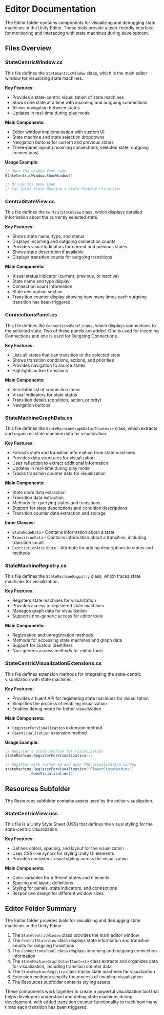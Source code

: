 # Editor Documentation

The Editor folder contains components for visualizing and debugging state machines in the Unity Editor. These tools provide a user-friendly interface for monitoring and interacting with state machines during development.

## Files Overview

### StateCentricWindow.cs

This file defines the `StateCentricWindow` class, which is the main editor window for visualizing state machines.

**Key Features:**
- Provides a state-centric visualization of state machines
- Shows one state at a time with incoming and outgoing connections
- Allows navigation between states
- Updates in real-time during play mode

**Main Components:**
- Editor window implementation with custom UI
- State machine and state selection dropdowns
- Navigation buttons for current and previous states
- Three-panel layout (incoming connections, selected state, outgoing connections)

**Usage Example:**
```csharp
// Open the window from code
StateCentricWindow.ShowWindow();

// Or use the menu item
// Cat Splat State Machine > State Machine Visualizer
```

### CentralStateView.cs

This file defines the `CentralStateView` class, which displays detailed information about the currently selected state.

**Key Features:**
- Shows state name, type, and status
- Displays incoming and outgoing connection counts
- Provides visual indicators for current and previous states
- Shows state description if available
- Displays transition counts for outgoing transitions

**Main Components:**
- Visual status indicator (current, previous, or inactive)
- State name and type display
- Connection count information
- State description section
- Transition counter display showing how many times each outgoing transition has been triggered

### ConnectionsPanel.cs

This file defines the `ConnectionsPanel` class, which displays connections to the selected state. Two of these panels are added. One is used for Incoming Connections and one is used for Outgoing Connections.

**Key Features:**
- Lists all states that can transition to the selected state
- Shows transition conditions, actions, and priorities
- Provides navigation to source states
- Highlights active transitions

**Main Components:**
- Scrollable list of connection items
- Visual indicators for state status
- Transition details (condition, action, priority)
- Navigation buttons

### StateMachineGraphData.cs

This file defines the `StateMachineGraphData<TContext>` class, which extracts and organizes state machine data for visualization.

**Key Features:**
- Extracts state and transition information from state machines
- Provides data structures for visualization
- Uses reflection to extract additional information
- Updates in real-time during play mode
- Tracks transition counter data for visualization

**Main Components:**
- State node data extraction
- Transition data extraction
- Methods for querying states and transitions
- Support for state descriptions and condition descriptions
- Transition counter data extraction and storage

**Inner Classes:**
- `StateNodeData` - Contains information about a state
- `TransitionData` - Contains information about a transition, including transition count
- `DescriptionAttribute` - Attribute for adding descriptions to states and methods

### StateMachineRegistry.cs

This file defines the `StateMachineRegistry` class, which tracks state machines for visualization.

**Key Features:**
- Registers state machines for visualization
- Provides access to registered state machines
- Manages graph data for visualization
- Supports non-generic access for editor tools

**Main Components:**
- Registration and unregistration methods
- Methods for accessing state machines and graph data
- Support for custom identifiers
- Non-generic access methods for editor tools

### StateCentricVisualizationExtensions.cs

This file defines extension methods for integrating the state-centric visualization with state machines.

**Key Features:**
- Provides a fluent API for registering state machines for visualization
- Simplifies the process of enabling visualization
- Enables debug mode for better visualization

**Main Components:**
- `RegisterForVisualization` extension method
- `OpenVisualization` extension method

**Usage Example:**
```csharp
// Register a state machine for visualization
stateMachine.RegisterForVisualization();

// Register with custom ID and open the visualization window
stateMachine.RegisterForVisualization("PlayerStateMachine")
           .OpenVisualization();
```

## Resources Subfolder

The Resources subfolder contains assets used by the editor visualization.

### StateCentricView.uss

This file is a Unity Style Sheet (USS) that defines the visual styling for the state-centric visualization.

**Key Features:**
- Defines colors, spacing, and layout for the visualization
- Uses CSS-like syntax for styling Unity UI elements
- Provides consistent visual styling across the visualization

**Main Components:**
- Color variables for different states and elements
- Spacing and layout definitions
- Styling for panels, state indicators, and connections
- Responsive design for different window sizes

## Editor Folder Summary

The Editor folder provides tools for visualizing and debugging state machines in the Unity Editor:

1. The `StateCentricWindow` class provides the main editor window
2. The `CentralStateView` class displays state information and transition counts for outgoing transitions
3. The `ConnectionsPanel` class displays incoming and outgoing connection information
4. The `StateMachineGraphData<TContext>` class extracts and organizes data for visualization, including transition counter data
5. The `StateMachineRegistry` class tracks state machines for visualization
6. Extension methods simplify the process of enabling visualization
7. The Resources subfolder contains styling assets

These components work together to create a powerful visualization tool that helps developers understand and debug state machines during development, with added transition counter functionality to track how many times each transition has been triggered.
